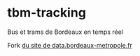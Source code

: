 # tbm-tracking

Bus et trams de Bordeaux en temps réel

Fork [du site de data.bordeaux-metropole.fr](https://data.bordeaux-metropole.fr/dev/exemples/saeiv_lignes2.php)
